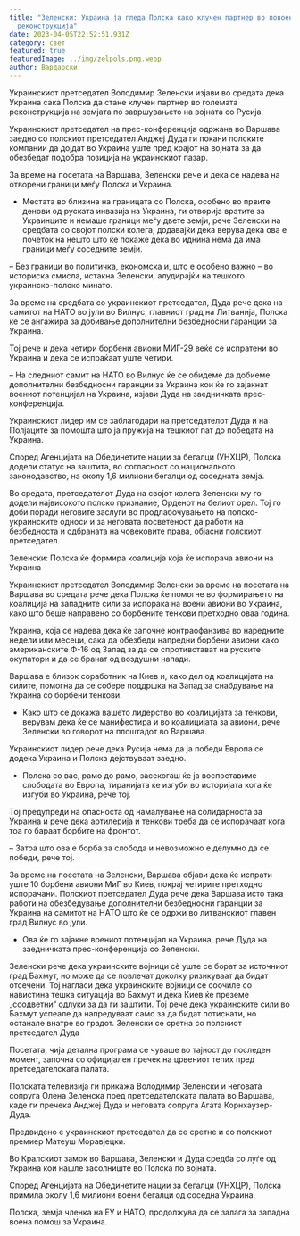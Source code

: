 ```yaml
---
title: "Зеленски: Украина ја гледа Полска како клучен партнер во повоената
  реконструкција"
date: 2023-04-05T22:52:51.931Z
category: свет
featured: true
featuredImage: ../img/zelpols.png.webp
author: Вардарски
---
```


Украинскиот претседател Володимир Зеленски изјави во средата дека Украина сака Полска да стане клучен партнер во големата реконструкција на земјата по завршувањето на војната со Русија.

Украинскиот претседател на прес-конференција одржана во Варшава заедно со полскиот претседател Анджеј Дуда ги покани полските компании да дојдат во Украина уште пред крајот на војната за да обезбедат подобра позиција на украинскиот пазар.

За време на посетата на Варшава, Зеленски рече и дека се надева на отворени граници меѓу Полска и Украина.

- Местата во близина на границата со Полска, особено во првите денови од руската инвазија на Украина, ги отворија вратите за Украинците и немаше граници меѓу двете земји, рече Зеленски на средбата со својот полски колега, додавајќи дека верува дека ова е почеток на нешто што ќе покаже дека во иднина нема да има граници меѓу соседните земји.

– Без граници во политичка, економска и, што е особено важно – во историска смисла, истакна Зеленски, алудирајќи на тешкото украинско-полско минато.

За време на средбата со украинскиот претседател, Дуда рече дека на самитот на НАТО во јули во Вилнус, главниот град на Литванија, Полска ќе се ангажира за добивање дополнителни безбедносни гаранции за Украина.

Тој рече и дека четири борбени авиони МИГ-29 веќе се испратени во Украина и дека се испраќаат уште четири.

– На следниот самит на НАТО во Вилнус ќе се обидеме да добиеме дополнителни безбедносни гаранции за Украина кои ќе го зајакнат воениот потенцијал на Украина, изјави Дуда на заедничката прес-конференција.

Украинскиот лидер им се заблагодари на претседателот Дуда и на Полјаците за помошта што ја пружија на тешкиот пат до победата на Украина.

Според Агенцијата на Обединетите нации за бегалци (УНХЦР), Полска додели статус на заштита, во согласност со националното законодавство, на околу 1,6 милиони бегалци од соседната земја.

Во средата, претседателот Дуда на својот колега Зеленски му го додели највисокото полско признание, Орденот на белиот орел. Тој го доби поради неговите заслуги во продлабочувањето на полско-украинските односи и за неговата посветеност да работи на безбедноста и одбраната на човековите права, објасни полскиот претседател.

Зеленски: Полска ќе формира коалиција која ќе испорача авиони на Украина

Украинскиот претседател Володимир Зеленски за време на посетата на Варшава во средата рече дека Полска ќе помогне во формирањето на коалиција на западните сили за испорака на воени авиони во Украина, како што беше направено со борбените тенкови претходно оваа година.

Украина, која се надева дека ќе започне контраофанзива во наредните недели или месеци, сака да обезбеди напредни борбени авиони како американските Ф-16 од Запад за да се спротивстават на руските окупатори и да се бранат од воздушни напади.

Варшава е близок соработник на Киев и, како дел од коалицијата на силите, помогна да се собере поддршка на Запад за снабдување на Украина со борбени тенкови.

- Како што се докажа вашето лидерство во коалицијата за тенкови, верувам дека ќе се манифестира и во коалицијата за авиони, рече Зеленски во говорот на плоштадот во Варшава.

Украинскиот лидер рече дека Русија нема да ја победи Европа се додека Украина и Полска дејствуваат заедно.

- Полска со вас, рамо до рамо, засекогаш ќе ја воспоставиме слободата во Европа, тиранијата ќе изгуби во историјата кога ќе изгуби во Украина, рече тој.

Тој предупреди на опасноста од намалување на солидарноста за Украина и рече дека артилерија и тенкови треба да се испорачаат кога тоа го бараат борбите на фронтот.

– Затоа што ова е борба за слобода и невозможно е делумно да се победи, рече тој.

За време на посетата на Зеленски, Варшава објави дека ќе испрати уште 10 борбени авиони МиГ во Киев, покрај четирите претходно испорачани. Полскиот претседател Дуда рече дека Варшава исто така работи на обезбедување дополнителни безбедносни гаранции за Украина на самитот на НАТО што ќе се одржи во литванскиот главен град Вилнус во јули.

- Ова ќе го зајакне воениот потенцијал на Украина, рече Дуда на заедничката прес-конференција со Зеленски.

Зеленски рече дека украинските војници сè уште се борат за источниот град Бахмут, но може да се повлечат доколку ризикуваат да бидат отсечени. Тој нагласи дека украинските војници се соочиле со навистина тешка ситуација во Бахмут и дека Киев ќе преземе „соодветни“ одлуки за да ги заштити. Тој рече дека украинските сили во Бахмут успеале да напредуваат само за да бидат потиснати, но останале внатре во градот.
Зеленски се сретна со полскиот претседател Дуда

Посетата, чија детална програма се чуваше во тајност до последен момент, започна со официјален пречек на црвениот тепих пред претседателската палата.

Полската телевизија ги прикажа Володимир Зеленски и неговата сопруга Олена Зеленска пред претседателската палата во Варшава, каде ги пречека Анджеј Дуда и неговата сопруга Агата Корнхаузер-Дуда.

Предвидено е украинскиот претседател да се сретне и со полскиот премиер Матеуш Моравјецки.

Во Кралскиот замок во Варшава, Зеленски и Дуда средба со луѓе од Украина кои нашле засолниште во Полска по војната.

Според Агенцијата на Обединетите нации за бегалци (УНХЦР), Полска примила околу 1,6 милиони воени бегалци од соседна Украина.

Полска, земја членка на ЕУ и НАТО, продолжува да се залага за западна воена помош за Украина.
